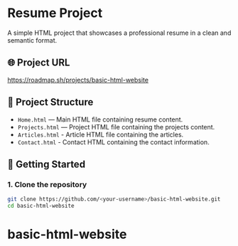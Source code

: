 # Resume Project

A simple HTML project that showcases a professional resume in a clean and semantic format.

## 🌐 Project URL

https://roadmap.sh/projects/basic-html-website

## 📂 Project Structure

- `Home.html` — Main HTML file containing resume content.
- `Projects.html` — Project HTML file containing the projects content.
- `Articles.html` - Article HTML file containing the articles.
- `Contact.html` - Contact HTML containing the contact information.

## 🚀 Getting Started

### 1. Clone the repository

```bash
git clone https://github.com/<your-username>/basic-html-website.git
cd basic-html-website
```

# basic-html-website

